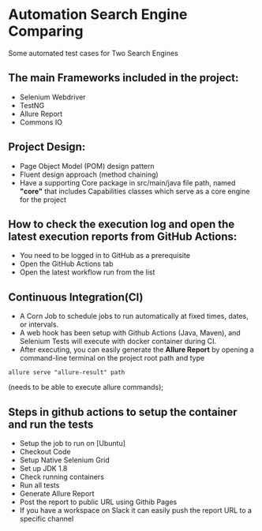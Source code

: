 # Automation Search Engine Comparing
Some automated test cases for Two Search Engines
## The main Frameworks included in the project:
* Selenium Webdriver
* TestNG
* Allure Report
* Commons IO
## Project Design:
* Page Object Model (POM) design pattern
* Fluent design approach (method chaining)
* Have a supporting Core package in src/main/java file path, named **"core"** that includes Capabilities classes which serve as a core engine for the project
## How to check the execution log and open the latest execution reports from GitHub Actions:
* You need to be logged in to GitHub as a prerequisite
* Open the GitHub Actions tab
* Open the latest workflow run from the list
## Continuous Integration(CI)
* A Corn Job to schedule jobs to run automatically at fixed times, dates, or intervals.
* A web hook has been setup with Github Actions (Java, Maven), and Selenium Tests will execute with docker container during CI.
* After executing, you can easily generate the **Allure Report** by opening a command-line terminal on the project 
root path and type
```
allure serve "allure-result" path
```
(needs to be able to execute allure commands);
## Steps in github actions to setup the container and run the tests
* Setup the job to run on [Ubuntu]
* Checkout Code
* Setup Native Selenium Grid
* Set up JDK 1.8
* Check running containers
* Run all tests
* Generate Allure Report
* Post the report to public URL using Githib Pages
* If you have a workspace on Slack it can easily push the report URL to a specific channel
